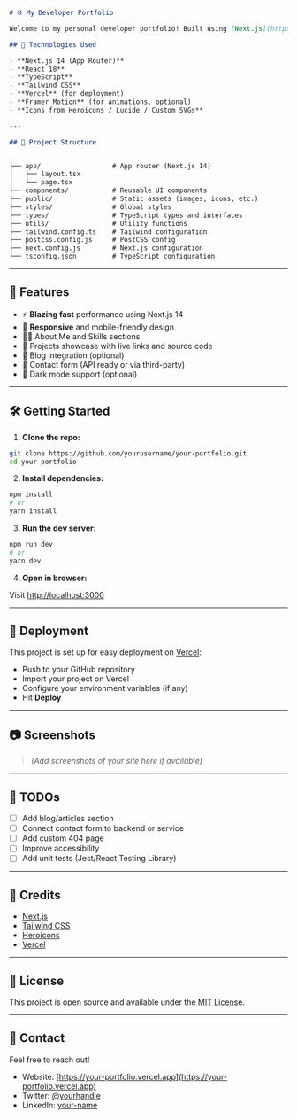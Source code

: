 
```md
# 🌐 My Developer Portfolio

Welcome to my personal developer portfolio! Built using [Next.js](https://nextjs.org/), styled with [Tailwind CSS](https://tailwindcss.com/), and deployed on [Vercel](https://vercel.com/), this project showcases who I am, what I do, and some of the projects I've worked on.

## 🚀 Technologies Used

- **Next.js 14 (App Router)**
- **React 18**
- **TypeScript**
- **Tailwind CSS**
- **Vercel** (for deployment)
- **Framer Motion** (for animations, optional)
- **Icons from Heroicons / Lucide / Custom SVGs**

---

## 📁 Project Structure


├── app/                  # App router (Next.js 14)
│   ├── layout.tsx
│   └── page.tsx
├── components/           # Reusable UI components
├── public/               # Static assets (images, icons, etc.)
├── styles/               # Global styles
├── types/                # TypeScript types and interfaces
├── utils/                # Utility functions
├── tailwind.config.ts    # Tailwind configuration
├── postcss.config.js     # PostCSS config
├── next.config.js        # Next.js configuration
└── tsconfig.json         # TypeScript configuration

````

---

## 🧩 Features

- ⚡ **Blazing fast** performance using Next.js 14
- 🎨 **Responsive** and mobile-friendly design
- 🧑‍💼 About Me and Skills sections
- 🧰 Projects showcase with live links and source code
- 📝 Blog integration (optional)
- 💬 Contact form (API ready or via third-party)
- 🌙 Dark mode support (optional)

---

## 🛠️ Getting Started

1. **Clone the repo:**

```bash
git clone https://github.com/yourusername/your-portfolio.git
cd your-portfolio
````

2. **Install dependencies:**

```bash
npm install
# or
yarn install
```

3. **Run the dev server:**

```bash
npm run dev
# or
yarn dev
```

4. **Open in browser:**

Visit [http://localhost:3000](http://localhost:3000)

---

## 🚀 Deployment

This project is set up for easy deployment on [Vercel](https://vercel.com/):

* Push to your GitHub repository
* Import your project on Vercel
* Configure your environment variables (if any)
* Hit **Deploy**

---

## 📷 Screenshots

> *(Add screenshots of your site here if available)*

---

## 📌 TODOs

* [ ] Add blog/articles section
* [ ] Connect contact form to backend or service
* [ ] Add custom 404 page
* [ ] Improve accessibility
* [ ] Add unit tests (Jest/React Testing Library)

---

## 🙌 Credits

* [Next.js](https://nextjs.org/)
* [Tailwind CSS](https://tailwindcss.com/)
* [Heroicons](https://heroicons.com/)
* [Vercel](https://vercel.com/)

---

## 📄 License

This project is open source and available under the [MIT License](LICENSE).

---

## 👋 Contact

Feel free to reach out!

* Website: [https://your-portfolio.vercel.app](https://your-portfolio.vercel.app)
* Twitter: [@yourhandle](https://twitter.com/yourhandle)
* LinkedIn: [your-name](https://linkedin.com/in/yourname)
